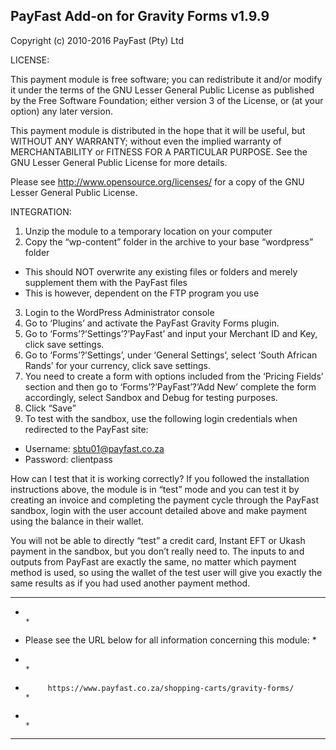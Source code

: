 PayFast Add-on for Gravity Forms v1.9.9
------------------------------------------------------------------------------
Copyright (c) 2010-2016 PayFast (Pty) Ltd

LICENSE:
 
This payment module is free software; you can redistribute it and/or modify
it under the terms of the GNU Lesser General Public License as published
by the Free Software Foundation; either version 3 of the License, or (at
your option) any later version.

This payment module is distributed in the hope that it will be useful, but
WITHOUT ANY WARRANTY; without even the implied warranty of MERCHANTABILITY
or FITNESS FOR A PARTICULAR PURPOSE. See the GNU Lesser General Public
License for more details.

Please see http://www.opensource.org/licenses/ for a copy of the GNU Lesser
General Public License.

INTEGRATION:
1. Unzip the module to a temporary location on your computer
2. Copy the “wp-content” folder in the archive to your base “wordpress” folder
- This should NOT overwrite any existing files or folders and merely supplement them with the PayFast files
- This is however, dependent on the FTP program you use
3. Login to the WordPress Administrator console
4. Go to ‘Plugins’ and activate the PayFast Gravity Forms plugin.
5. Go to ‘Forms’?’Settings’?’PayFast’ and input your Merchant ID and Key, click save settings.
6. Go to ‘Forms’?’Settings’, under ‘General Settings’, select ‘South African Rands’ for your currency, click save settings.
7. You need to create a form with options included from the ‘Pricing Fields’ section and then go to ‘Forms’?’PayFast’?’Add New’ complete the form accordingly, select Sandbox and Debug for testing purposes.
8. Click “Save”
9. To test with the sandbox, use the following login credentials when redirected to the PayFast site:
- Username: sbtu01@payfast.co.za
- Password: clientpass

How can I test that it is working correctly?
If you followed the installation instructions above, the module is in “test” mode and you can test it by creating an invoice and completing the payment cycle through the PayFast sandbox, login with the user account detailed above and make payment using the balance in their wallet.

You will not be able to directly “test” a credit card, Instant EFT or Ukash payment in the sandbox, but you don’t really need to. The inputs to and outputs from PayFast are exactly the same, no matter which payment method is used, so using the wallet of the test user will give you exactly the same results as if you had used another payment method.

***************************************************************************
*                                                                         *
*   Please see the URL below for all information concerning this module:  *
*                                                                         *
*          https://www.payfast.co.za/shopping-carts/gravity-forms/        *
*                                                                         *
***************************************************************************
